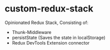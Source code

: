 custom-redux-stack
=====================

Opinionated Redux Stack, Consisting of:
* Thunk-Middleware
* persistState (Saves the state in localStorage)
* Redux DevTools Extension connector
